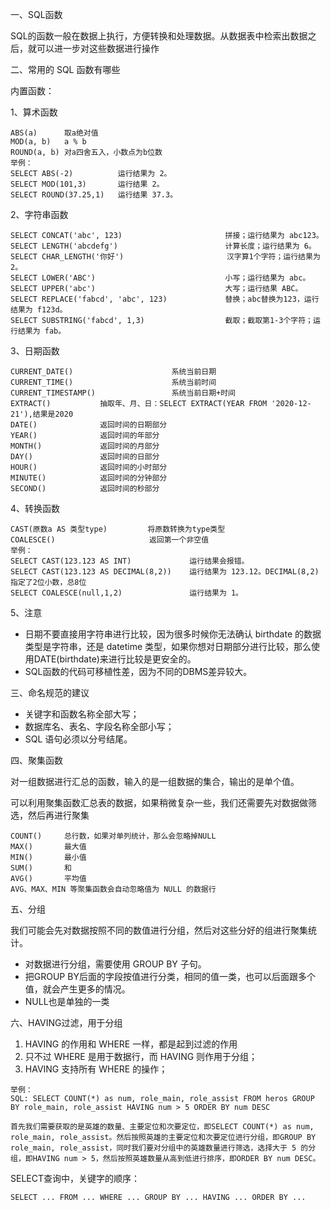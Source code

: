 一、SQL函数

SQL的函数一般在数据上执行，方便转换和处理数据。从数据表中检索出数据之后，就可以进一步对这些数据进行操作

二、常用的 SQL 函数有哪些

内置函数：

1、算术函数

```
ABS(a)		取a绝对值
MOD(a, b)	a % b
ROUND(a, b)	对a四舍五入，小数点为b位数
举例：
SELECT ABS(-2)			运行结果为 2。
SELECT MOD(101,3)		运行结果 2。
SELECT ROUND(37.25,1)	运行结果 37.3。
```

2、字符串函数

```
SELECT CONCAT('abc', 123)						拼接；运行结果为 abc123。
SELECT LENGTH('abcdefg')						计算长度；运行结果为 6。
SELECT CHAR_LENGTH('你好')					   汉字算1个字符；运行结果为 2。
SELECT LOWER('ABC')								小写；运行结果为 abc。
SELECT UPPER('abc')								大写；运行结果 ABC。
SELECT REPLACE('fabcd', 'abc', 123)				替换；abc替换为123，运行结果为 f123d。
SELECT SUBSTRING('fabcd', 1,3)					截取；截取第1-3个字符；运行结果为 fab。
```

3、日期函数

```
CURRENT_DATE()						系统当前日期
CURRENT_TIME()						系统当前时间
CURRENT_TIMESTAMP()					系统当前日期+时间
EXTRACT()			抽取年、月、日：SELECT EXTRACT(YEAR FROM '2020-12-21'),结果是2020
DATE()				返回时间的日期部分
YEAR()				返回时间的年部分
MONTH()				返回时间的月部分
DAY()				返回时间的日部分
HOUR()				返回时间的小时部分
MINUTE()			返回时间的分钟部分
SECOND()			返回时间的秒部分
```

4、转换函数

```
CAST(原数a AS 类型type)			将原数转换为type类型
COALESCE()					   返回第一个非空值
举例：
SELECT CAST(123.123 AS INT)				运行结果会报错。
SELECT CAST(123.123 AS DECIMAL(8,2))	运行结果为 123.12。DECIMAL(8,2)指定了2位小数，总8位
SELECT COALESCE(null,1,2)				运行结果为 1。
```

5、注意

- 日期不要直接用字符串进行比较，因为很多时候你无法确认 birthdate 的数据类型是字符串，还是 datetime 类型，如果你想对日期部分进行比较，那么使用DATE(birthdate)来进行比较是更安全的。
- SQL函数的代码可移植性差，因为不同的DBMS差异较大。

三、命名规范的建议

- 关键字和函数名称全部大写；
- 数据库名、表名、字段名称全部小写；
- SQL 语句必须以分号结尾。

四、聚集函数

对一组数据进行汇总的函数，输入的是一组数据的集合，输出的是单个值。

可以利用聚集函数汇总表的数据，如果稍微复杂一些，我们还需要先对数据做筛选，然后再进行聚集

```
COUNT()		总行数，如果对单列统计，那么会忽略掉NULL
MAX()		最大值
MIN()		最小值
SUM()		和
AVG()		平均值
AVG、MAX、MIN 等聚集函数会自动忽略值为 NULL 的数据行
```

五、分组

我们可能会先对数据按照不同的数值进行分组，然后对这些分好的组进行聚集统计。

- 对数据进行分组，需要使用 GROUP BY 子句。
- 把GROUP BY后面的字段按值进行分类，相同的值一类，也可以后面跟多个值，就会产生更多的情况。
- NULL也是单独的一类

六、HAVING过滤，用于分组

1. HAVING 的作用和 WHERE 一样，都是起到过滤的作用
2. 只不过 WHERE 是用于数据行，而 HAVING 则作用于分组；
3. HAVING 支持所有 WHERE 的操作；

```
举例：
SQL: SELECT COUNT(*) as num, role_main, role_assist FROM heros GROUP BY role_main, role_assist HAVING num > 5 ORDER BY num DESC

首先我们需要获取的是英雄的数量、主要定位和次要定位，即SELECT COUNT(*) as num, role_main, role_assist。然后按照英雄的主要定位和次要定位进行分组，即GROUP BY role_main, role_assist，同时我们要对分组中的英雄数量进行筛选，选择大于 5 的分组，即HAVING num > 5，然后按照英雄数量从高到低进行排序，即ORDER BY num DESC。
```

SELECT查询中，关键字的顺序：

```
SELECT ... FROM ... WHERE ... GROUP BY ... HAVING ... ORDER BY ...
```

